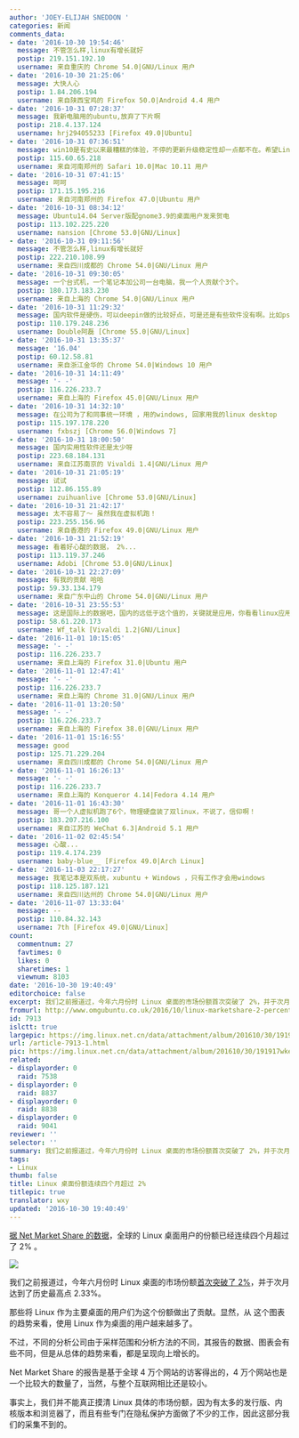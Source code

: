 ```yaml
---
author: 'JOEY-ELIJAH SNEDDON '
categories: 新闻
comments_data:
- date: '2016-10-30 19:54:46'
  message: 不管怎么样,linux有增长就好
  postip: 219.151.192.10
  username: 来自重庆的 Chrome 54.0|GNU/Linux 用户
- date: '2016-10-30 21:25:06'
  message: 大快人心
  postip: 1.84.206.194
  username: 来自陕西宝鸡的 Firefox 50.0|Android 4.4 用户
- date: '2016-10-31 07:28:37'
  message: 我新电脑用的ubuntu,放弃了下片啊
  postip: 218.4.137.124
  username: hrj294055233 [Firefox 49.0|Ubuntu]
- date: '2016-10-31 07:36:51'
  message: win10是有史以来最糟糕的体验，不停的更新升级稳定性却一点都不在。希望Linux的应用能追赶的快点
  postip: 115.60.65.218
  username: 来自河南郑州的 Safari 10.0|Mac 10.11 用户
- date: '2016-10-31 07:41:15'
  message: 呵呵
  postip: 171.15.195.216
  username: 来自河南郑州的 Firefox 47.0|Ubuntu 用户
- date: '2016-10-31 08:34:12'
  message: Ubuntu14.04 Server版配gnome3.9的桌面用户发来贺电
  postip: 113.102.225.220
  username: nansion [Chrome 53.0|GNU/Linux]
- date: '2016-10-31 09:11:56'
  message: 不管怎么样,linux有增长就好
  postip: 222.210.108.99
  username: 来自四川成都的 Chrome 54.0|GNU/Linux 用户
- date: '2016-10-31 09:30:05'
  message: 一个台式机，一个笔记本加公司一台电脑，我一个人贡献个3个。
  postip: 180.173.183.230
  username: 来自上海的 Chrome 54.0|GNU/Linux 用户
- date: '2016-10-31 11:29:32'
  message: 国内软件是硬伤，可以deepin做的比较好点，可是还是有些软件没有啊。比如ps，AUTOcad等特别专业的软件，几乎都必须有windows和mac
  postip: 110.179.248.236
  username: Double阿磊 [Chrome 55.0|GNU/Linux]
- date: '2016-10-31 13:35:37'
  message: '16.04'
  postip: 60.12.58.81
  username: 来自浙江金华的 Chrome 54.0|Windows 10 用户
- date: '2016-10-31 14:11:49'
  message: '- -'
  postip: 116.226.233.7
  username: 来自上海的 Firefox 45.0|GNU/Linux 用户
- date: '2016-10-31 14:32:10'
  message: 在公司为了和同事统一环境 ，用的windows, 回家用我的linux desktop
  postip: 115.197.178.220
  username: fxbszj [Chrome 56.0|Windows 7]
- date: '2016-10-31 18:00:50'
  message: 国内实用性软件还是太少呀
  postip: 223.68.184.131
  username: 来自江苏南京的 Vivaldi 1.4|GNU/Linux 用户
- date: '2016-10-31 21:05:19'
  message: 试试
  postip: 112.86.155.89
  username: zuihuanlive [Chrome 53.0|GNU/Linux]
- date: '2016-10-31 21:42:17'
  message: 太不容易了～ 虽然我在虚拟机跑！
  postip: 223.255.156.96
  username: 来自香港的 Firefox 49.0|GNU/Linux 用户
- date: '2016-10-31 21:52:19'
  message: 看着好心酸的数据， 2%...
  postip: 113.119.37.246
  username: Adobi [Chrome 53.0|GNU/Linux]
- date: '2016-10-31 22:27:09'
  message: 有我的贡献 哈哈
  postip: 59.33.134.179
  username: 来自广东中山的 Chrome 54.0|GNU/Linux 用户
- date: '2016-10-31 23:55:53'
  message: 这是国际上的数据吧，国内的远低于这个值的，关键就是应用，你看看linux应用程序，哪个不是国外（国外开源项目）的？
  postip: 58.61.220.173
  username: Wf_talk [Vivaldi 1.2|GNU/Linux]
- date: '2016-11-01 10:15:05'
  message: '- -'
  postip: 116.226.233.7
  username: 来自上海的 Firefox 31.0|Ubuntu 用户
- date: '2016-11-01 12:47:41'
  message: '- -'
  postip: 116.226.233.7
  username: 来自上海的 Chrome 31.0|GNU/Linux 用户
- date: '2016-11-01 13:20:50'
  message: '- -'
  postip: 116.226.233.7
  username: 来自上海的 Firefox 38.0|GNU/Linux 用户
- date: '2016-11-01 15:16:55'
  message: good
  postip: 125.71.229.204
  username: 来自四川成都的 Chrome 54.0|GNU/Linux 用户
- date: '2016-11-01 16:26:13'
  message: '- -'
  postip: 116.226.233.7
  username: 来自上海的 Konqueror 4.14|Fedora 4.14 用户
- date: '2016-11-01 16:43:30'
  message: 哥一个人虚拟机跑了6个，物理硬盘装了双linux，不说了，信仰啊！
  postip: 183.207.216.100
  username: 来自江苏的 WeChat 6.3|Android 5.1 用户
- date: '2016-11-02 02:45:54'
  message: 心酸...
  postip: 119.4.174.239
  username: baby-blue__ [Firefox 49.0|Arch Linux]
- date: '2016-11-03 22:17:27'
  message: 我笔记本是双系统，xubuntu + Windows ，只有工作才会用windows
  postip: 118.125.187.121
  username: 来自四川达州的 Chrome 54.0|GNU/Linux 用户
- date: '2016-11-07 13:33:04'
  message: --
  postip: 110.84.32.143
  username: 7th [Firefox 49.0|GNU/Linux]
count:
  commentnum: 27
  favtimes: 0
  likes: 0
  sharetimes: 1
  viewnum: 8103
date: '2016-10-30 19:40:49'
editorchoice: false
excerpt: 我们之前报道过，今年六月份时 Linux 桌面的市场份额首次突破了 2%，并于次月达到了历史最高点 2.33%。
fromurl: http://www.omgubuntu.co.uk/2016/10/linux-marketshare-2-percent-3rd-month-row
id: 7913
islctt: true
largepic: https://img.linux.net.cn/data/attachment/album/201610/30/191917wke674bb417nz4n4.jpg
url: /article-7913-1.html
pic: https://img.linux.net.cn/data/attachment/album/201610/30/191917wke674bb417nz4n4.jpg.thumb.jpg
related:
- displayorder: 0
  raid: 7538
- displayorder: 0
  raid: 8837
- displayorder: 0
  raid: 8838
- displayorder: 0
  raid: 9041
reviewer: ''
selector: ''
summary: 我们之前报道过，今年六月份时 Linux 桌面的市场份额首次突破了 2%，并于次月达到了历史最高点 2.33%。
tags:
- Linux
thumb: false
title: Linux 桌面份额连续四个月超过 2%
titlepic: true
translator: wxy
updated: '2016-10-30 19:40:49'
---
```


[据 Net Market Share 的数据](https://www.netmarketshare.com/report.aspx?qprid=11&qpaf=&qpcustom=Linux&qpcustomb=0)，全球的 Linux 桌面用户的份额已经连续四个月超过了 2% 。


![](https://img.linux.net.cn/data/attachment/album/201610/30/191917wke674bb417nz4n4.jpg)


我们之前报道过，今年六月份时 Linux 桌面的市场份额[首次突破了 2%](/article-7538-1.html)，并于次月达到了历史最高点 2.33%。


那些将 Linux 作为主要桌面的用户们为这个份额做出了贡献。显然，从 这个图表的趋势来看，使用 Linux 作为桌面的用户越来越多了。


不过，不同的分析公司由于采样范围和分析方法的不同，其报告的数据、图表会有些不同，但是从总体的趋势来看，都是呈现向上增长的。


Net Market Share 的报告是基于全球 4 万个网站的访客得出的，4 万个网站也是一个比较大的数量了，当然，与整个互联网相比还是较小。


事实上，我们并不能真正摸清 Linux 具体的市场份额，因为有太多的发行版、内核版本和浏览器了，而且有些专门在隐私保护方面做了不少的工作，因此这部分我们的采集不到的。